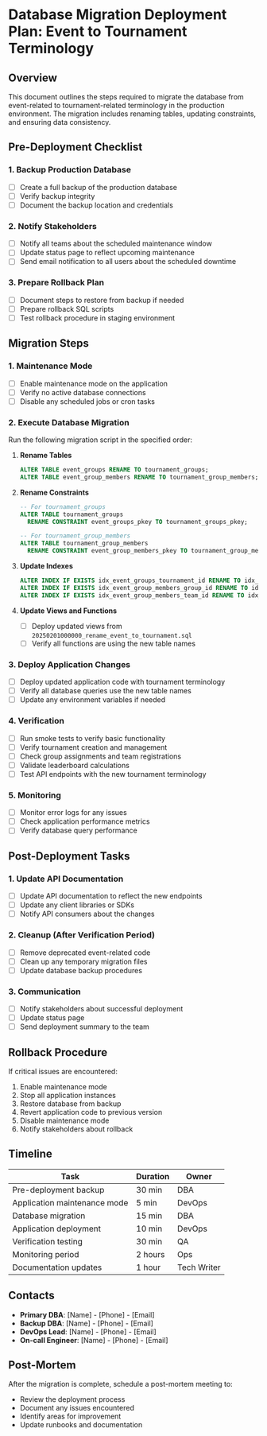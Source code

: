 # Database Migration Deployment Plan: Event to Tournament Terminology

## Overview
This document outlines the steps required to migrate the database from event-related to tournament-related terminology in the production environment. The migration includes renaming tables, updating constraints, and ensuring data consistency.

## Pre-Deployment Checklist

### 1. Backup Production Database
- [ ] Create a full backup of the production database
- [ ] Verify backup integrity
- [ ] Document the backup location and credentials

### 2. Notify Stakeholders
- [ ] Notify all teams about the scheduled maintenance window
- [ ] Update status page to reflect upcoming maintenance
- [ ] Send email notification to all users about the scheduled downtime

### 3. Prepare Rollback Plan
- [ ] Document steps to restore from backup if needed
- [ ] Prepare rollback SQL scripts
- [ ] Test rollback procedure in staging environment

## Migration Steps

### 1. Maintenance Mode
- [ ] Enable maintenance mode on the application
- [ ] Verify no active database connections
- [ ] Disable any scheduled jobs or cron tasks

### 2. Execute Database Migration
Run the following migration script in the specified order:

1. **Rename Tables**
   ```sql
   ALTER TABLE event_groups RENAME TO tournament_groups;
   ALTER TABLE event_group_members RENAME TO tournament_group_members;
   ```

2. **Rename Constraints**
   ```sql
   -- For tournament_groups
   ALTER TABLE tournament_groups 
     RENAME CONSTRAINT event_groups_pkey TO tournament_groups_pkey;
   
   -- For tournament_group_members
   ALTER TABLE tournament_group_members
     RENAME CONSTRAINT event_group_members_pkey TO tournament_group_members_pkey;
   
   
   ```

3. **Update Indexes**
   ```sql
   ALTER INDEX IF EXISTS idx_event_groups_tournament_id RENAME TO idx_tournament_groups_tournament_id;
   ALTER INDEX IF EXISTS idx_event_group_members_group_id RENAME TO idx_tournament_group_members_group_id;
   ALTER INDEX IF EXISTS idx_event_group_members_team_id RENAME TO idx_tournament_group_members_team_id;
   ```

4. **Update Views and Functions**
   - [ ] Deploy updated views from `20250201000000_rename_event_to_tournament.sql`
   - [ ] Verify all functions are using the new table names

### 3. Deploy Application Changes
- [ ] Deploy updated application code with tournament terminology
- [ ] Verify all database queries use the new table names
- [ ] Update any environment variables if needed

### 4. Verification
- [ ] Run smoke tests to verify basic functionality
- [ ] Verify tournament creation and management
- [ ] Check group assignments and team registrations
- [ ] Validate leaderboard calculations
- [ ] Test API endpoints with the new tournament terminology

### 5. Monitoring
- [ ] Monitor error logs for any issues
- [ ] Check application performance metrics
- [ ] Verify database query performance

## Post-Deployment Tasks

### 1. Update API Documentation
- [ ] Update API documentation to reflect the new endpoints
- [ ] Update any client libraries or SDKs
- [ ] Notify API consumers about the changes

### 2. Cleanup (After Verification Period)
- [ ] Remove deprecated event-related code
- [ ] Clean up any temporary migration files
- [ ] Update database backup procedures

### 3. Communication
- [ ] Notify stakeholders about successful deployment
- [ ] Update status page
- [ ] Send deployment summary to the team

## Rollback Procedure

If critical issues are encountered:

1. Enable maintenance mode
2. Stop all application instances
3. Restore database from backup
4. Revert application code to previous version
5. Disable maintenance mode
6. Notify stakeholders about rollback

## Timeline

| Task | Duration | Owner |
|------|----------|-------|
| Pre-deployment backup | 30 min | DBA |
| Application maintenance mode | 5 min | DevOps |
| Database migration | 15 min | DBA |
| Application deployment | 10 min | DevOps |
| Verification testing | 30 min | QA |
| Monitoring period | 2 hours | Ops |
| Documentation updates | 1 hour | Tech Writer |

## Contacts

- **Primary DBA**: [Name] - [Phone] - [Email]
- **Backup DBA**: [Name] - [Phone] - [Email]
- **DevOps Lead**: [Name] - [Phone] - [Email]
- **On-call Engineer**: [Name] - [Phone] - [Email]

## Post-Mortem

After the migration is complete, schedule a post-mortem meeting to:
- Review the deployment process
- Document any issues encountered
- Identify areas for improvement
- Update runbooks and documentation
